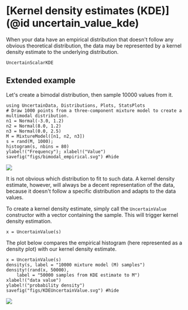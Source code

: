 # [Kernel density estimates (KDE)](@id uncertain_value_kde)

When your data have an empirical distribution that doesn't follow any obvious
theoretical distribution, the data may be represented by a kernel density
estimate to the underlying distribution.

```@docs
UncertainScalarKDE
```

## Extended example

Let's create a bimodal distribution, then sample 10000 values from it.

```@example kde1
using UncertainData, Distributions, Plots, StatsPlots
# Draw 1000 points from a three-component mixture model to create a multimodal distribution.
n1 = Normal(-3.0, 1.2)
n2 = Normal(8.0, 1.2)
n3 = Normal(0.0, 2.5)
M = MixtureModel([n1, n2, n3])
s = rand(M, 1000);
histogram(s, nbins = 80)
ylabel!("Frequency"); xlabel!("Value")
savefig("figs/bimodal_empirical.svg") #hide
```

![](figs/bimodal_empirical.svg)

It is not obvious which distribution to fit to such data.
A kernel density estimate, however, will always be a decent representation
of the data, because it doesn't follow a specific distribution and adapts to
the data values.

To create a kernel density estimate, simply call the
`UncertainValue` constructor with a vector containing the sample. This will trigger
kernel density estimation.

```@example kde1
x = UncertainValue(s)
```

The plot below compares the empirical histogram (here represented as a density
plot) with our kernel density estimate.

```@example kde1
x = UncertainValue(s)
density(s, label = "10000 mixture model (M) samples")
density!(rand(x, 50000),
    label = "50000 samples from KDE estimate to M")
xlabel!("data value")
ylabel!("probability density")
savefig("figs/KDEUncertainValue.svg") #hide
```

![](figs/KDEUncertainValue.svg)
